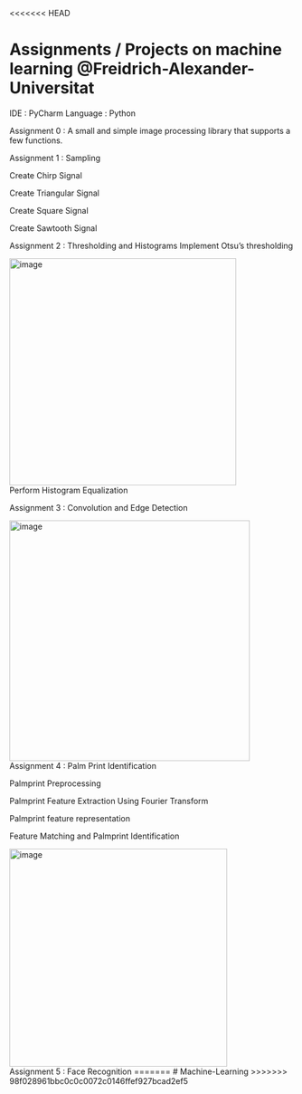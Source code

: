 <<<<<<< HEAD
# Assignments / Projects on machine learning @Freidrich-Alexander-Universitat

IDE : PyCharm
Language : Python

Assignment 0 : A small and simple image processing library that supports a few functions.

Assignment 1 : Sampling
    
   Create Chirp Signal 
    
   Create Triangular Signal 
    
   Create Square Signal
    
   Create Sawtooth Signal

Assignment 2 : Thresholding and Histograms
Implement Otsu’s thresholding
	<div>
  <img width="401" alt="image" src="https://github.com/user-attachments/assets/5600ffe4-a8d1-4b6d-a6b0-f408d3468304">
  	</div>
Perform Histogram Equalization

Assignment 3 : Convolution and Edge Detection
<div>
<img width="425" alt="image" src="https://github.com/user-attachments/assets/238c7a6f-4290-4e01-a91e-9d0fd47b96b4">
</div>
Assignment 4 : Palm Print Identification

Palmprint Preprocessing

Palmprint Feature Extraction Using Fourier Transform

Palmprint feature representation

Feature Matching and Palmprint Identification

<div>
<img width="385" alt="image" src="https://github.com/user-attachments/assets/8dee0119-6d21-4b5e-81b5-af8ddb0b03af">
</div>
Assignment 5 : Face Recognition
=======
# Machine-Learning
>>>>>>> 98f028961bbc0c0c0072c0146ffef927bcad2ef5
